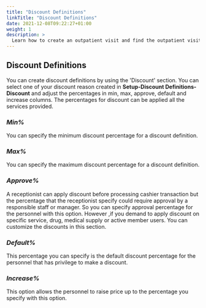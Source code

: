```yaml
---
title: "Discount Definitions"
linkTitle: "Discount Definitions"
date: 2021-12-08T09:22:27+01:00
weight: 1
description: >
  Learn how to create an outpatient visit and find the outpatient visit created previously
---
```


## Discount Definitions

You can create discount definitions by using the 'Discount' section. You can select one of your discount reason created in **Setup-Discount Definitions-Discount** and adjust the percentages in min, max, approve, default and increase columns. The percentages for discount can be applied all the services provided.

[comment]: <> (example)

### *Min%*

You can specify the minimum discount percentage for a discount definition.

### *Max%*

You can specify the maximum discount percentage for a discount definition.

### *Approve%*

A receptionist can apply discount before processing cashier transaction but the percentage that the receptionist specify could require approval by a responsible staff or manager. So you can specify approval percentage for the personnel with this option. However ,if you demand to apply discount on specific service, drug, medical supply or active member users. You can customize the discounts in this section.

### *Default%*

This percentage you can specify is the default discount percentage for the personnel that has privilege to make a discount.

### *Increase%*

This option allows the personnel to raise price up to the percentage you specify with this option.
